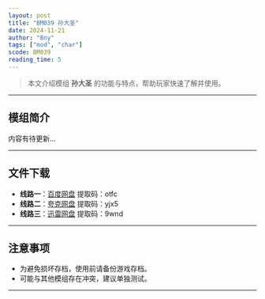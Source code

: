 ```yaml
---
layout: post
title: "BM039 孙大圣"
date: 2024-11-21
author: "Bny"
tags: ["mod", "char"]
scode: BM039
reading_time: 5
---
```


> 本文介绍模组 **孙大圣** 的功能与特点，帮助玩家快速了解并使用。

---

## 模组简介

内容有待更新...

---


## 文件下载
- **线路一**：[百度网盘](https://pan.baidu.com/s/1DnrrWkgWh7p1gq6EA-_eNA?pwd=otfc)  提取码：otfc  
- **线路二**：[夸克网盘](https://pan.quark.cn/s/6535be6fd9ea?pwd=yjx5)  提取码：yjx5  
- **线路三**：[迅雷网盘](https://pan.xunlei.com/s/VOCCbaBuiE0cMc1KBLaxyGudA1?pwd=9wnd)  提取码：9wnd  

---

## 注意事项
- 为避免损坏存档，使用前请备份游戏存档。
- 可能与其他模组存在冲突，建议单独测试。

---

